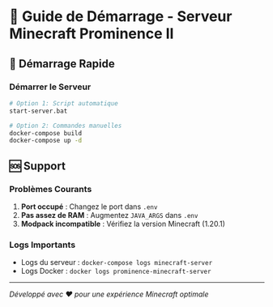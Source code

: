 # 🚀 Guide de Démarrage - Serveur Minecraft Prominence II

## 🎯 Démarrage Rapide

### Démarrer le Serveur
```bash
# Option 1: Script automatique
start-server.bat

# Option 2: Commandes manuelles
docker-compose build
docker-compose up -d
```

## 🆘 Support

### Problèmes Courants
1. **Port occupé** : Changez le port dans `.env`
2. **Pas assez de RAM** : Augmentez `JAVA_ARGS` dans `.env`
3. **Modpack incompatible** : Vérifiez la version Minecraft (1.20.1)

### Logs Importants
- Logs du serveur : `docker-compose logs minecraft-server`
- Logs Docker : `docker logs prominence-minecraft-server`

---

*Développé avec ❤️ pour une expérience Minecraft optimale*
